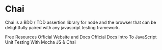 # Chai

Chai is a BDD / TDD assertion library for node and the browser that can be delightfully paired with any javascript testing framework.

<ResourceGroupTitle>Free Resources</ResourceGroupTitle>
<BadgeLink colorScheme='yellow' badgeText='Read' href='https://www.chaijs.com/'>Official Website and Docs</BadgeLink>
<BadgeLink colorScheme='yellow' badgeText='Read' href='https://www.chaijs.com/guide/'>Official Docs</BadgeLink>
<BadgeLink colorScheme='purple' badgeText='Watch' href='https://www.youtube.com/watch?v=MLTRHc5dk6s'>Intro To JavaScript Unit Testing With Mocha JS & Chai</BadgeLink>
